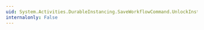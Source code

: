 ```yaml
---
uid: System.Activities.DurableInstancing.SaveWorkflowCommand.UnlockInstance
internalonly: False
---
```


